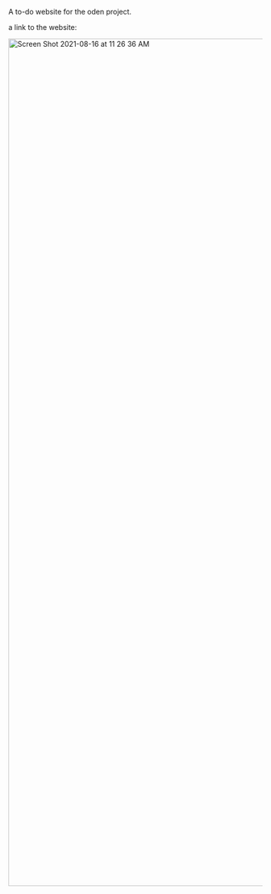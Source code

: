 A to-do website for the oden project.

a link to the website: 

<img width="1679" alt="Screen Shot 2021-08-16 at 11 26 36 AM" src="https://user-images.githubusercontent.com/17935336/129597500-a0c2f10d-7fa5-478b-bce2-52211233e442.png">
